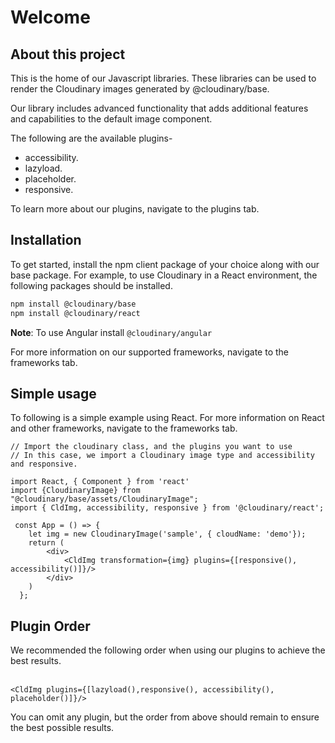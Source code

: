 # Welcome

## About this project

This is the home of our Javascript libraries. These libraries can be used to render the
Cloudinary images generated by @cloudinary/base.
<br />

Our library includes advanced functionality that adds additional features and capabilities to the 
default image component. 
                                                 

The following are the available plugins-

- accessibility.
- lazyload.
- placeholder.  
- responsive.

To learn more about our plugins, navigate to the plugins tab.

## Installation
To get started, install the npm client package of your choice along with our base package.
For example, to use Cloudinary in a React environment, the following packages should be installed.
   
```bash
npm install @cloudinary/base 
npm install @cloudinary/react
```

**Note**: To use Angular install `@cloudinary/angular` 

For more information on our supported frameworks, navigate to the frameworks tab.

## Simple usage
To following is a simple example using React. For more information on React and other 
frameworks, navigate to the frameworks tab. 
```tsx
// Import the cloudinary class, and the plugins you want to use
// In this case, we import a Cloudinary image type and accessibility and responsive.

import React, { Component } from 'react'
import {CloudinaryImage} from "@cloudinary/base/assets/CloudinaryImage";
import { CldImg, accessibility, responsive } from '@cloudinary/react';

 const App = () => {
    let img = new CloudinaryImage('sample', { cloudName: 'demo'});
    return (
        <div>
            <CldImg transformation={img} plugins={[responsive(), accessibility()]}/>
        </div>
    )
  };
```

## Plugin Order

<div>
We recommended the following order when using our plugins to achieve the best results. 
<br/><br/>

```tsx
<CldImg plugins={[lazyload(),responsive(), accessibility(), placeholder()]}/>
```

You can omit any plugin, but the order from above should 
remain to ensure the best possible results. 
</div>
